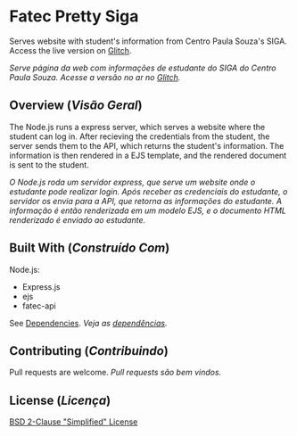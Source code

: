 # Fatec Pretty Siga
Serves website with student's information from Centro Paula Souza's SIGA. Access the live version on [Glitch](https://prettysiga.glitch.me).

*Serve página da web com informações de estudante do SIGA do Centro Paula Souza. Acesse a versão no ar no [Glitch](https://prettysiga.glitch.me).*

## Overview (*Visão Geral*)
The Node.js runs a express server, which serves a website where the student can log in. 
After recieving the credentials from the student, the server sends them to the API,
which returns the student's information.
The information is then rendered in a EJS template, and the rendered document is sent to the student.

*O Node.js roda um servidor express, que serve um website onde o estudante pode realizar login.
Após receber as credenciais do estudante, o servidor os envia para a API,
que retorna as informações do estudante.
A informação é então renderizada em um modelo EJS, e o documento HTML renderizado é enviado ao estudante.*

## Built With (*Construído Com*)
Node.js:
- Express.js
- ejs
- fatec-api

See [Dependencies](https://github.com/g-otn/fatec-pretty-siga/network/dependencies). *Veja as [dependências](https://github.com/g-otn/fatec-pretty-siga/network/dependencies).*

## Contributing (*Contribuindo*)
Pull requests are welcome. *Pull requests são bem vindos.*

## License (*Licença*)
[BSD 2-Clause "Simplified" License](https://github.com/g-otn/fatec-pretty-siga/blob/master/LICENSE)
